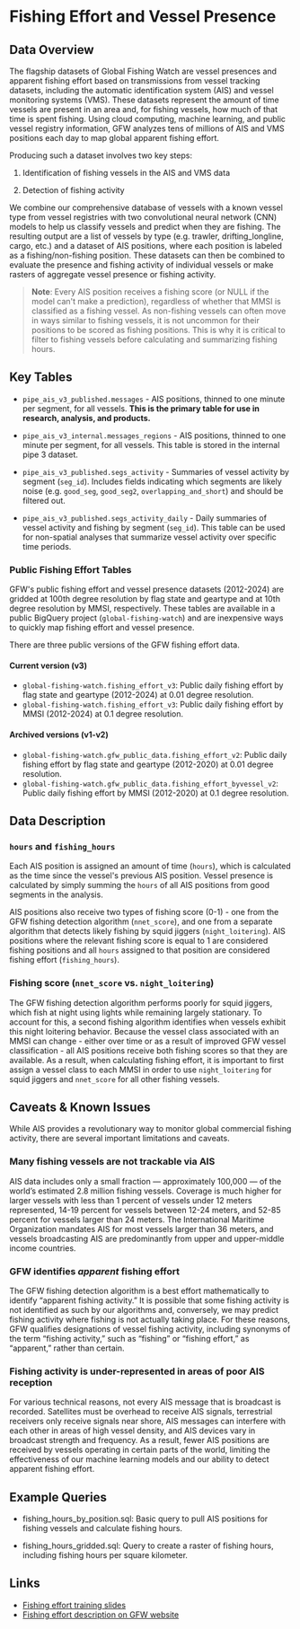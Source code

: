 # Fishing Effort and Vessel Presence

## Data Overview

The flagship datasets of Global Fishing Watch are vessel presences and apparent fishing effort based on transmissions from vessel tracking datasets, including the automatic identification system (AIS) and vessel monitoring systems (VMS). These datasets represent the amount of time vessels are present in an area and, for fishing vessels, how much of that time is spent fishing. Using cloud computing, machine learning, and public vessel registry information, GFW analyzes tens of millions of AIS and VMS positions each day to map global apparent fishing effort.

Producing such a dataset involves two key steps:

1. Identification of fishing vessels in the AIS and VMS data

2. Detection of fishing activity

We combine our comprehensive database of vessels with a known vessel type from vessel registries with two convolutional neural network (CNN) models to help us classify vessels and predict when they are fishing. The resulting output are a list of vessels by type (e.g. trawler, drifting_longline, cargo, etc.) and a dataset of AIS positions, where each position is labeled as a fishing/non-fishing position. These datasets can then be combined to evaluate the presence and fishing activity of individual vessels or make rasters of aggregate vessel presence or fishing activity.

>**Note**: Every AIS position receives a fishing score (or NULL if the model can't make a prediction), regardless of whether that MMSI is classified as a fishing vessel. As non-fishing vessels can often move in ways similar to fishing vessels, it is not uncommon for their positions to be scored as fishing positions. This is why it is critical to filter to fishing vessels before calculating and summarizing fishing hours.

## Key Tables

+ `pipe_ais_v3_published.messages` - AIS positions, thinned to one minute per segment, for all vessels. **This is the primary table for use in research, analysis, and products.**

+ `pipe_ais_v3_internal.messages_regions` - AIS positions, thinned to one minute per segment, for all vessels. This table is stored in the internal pipe 3 dataset.

+ `pipe_ais_v3_published.segs_activity` - Summaries of vessel activity by segment (`seg_id`). Includes fields indicating which segments are likely noise (e.g. `good_seg`, `good_seg2`, `overlapping_and_short`) and should be filtered out.

+ `pipe_ais_v3_published.segs_activity_daily` - Daily summaries of vessel activity and fishing by segment (`seg_id`). This table can be used for non-spatial analyses that summarize vessel activity over specific time periods.

### Public Fishing Effort Tables

GFW's public fishing effort and vessel presence datasets (2012-2024) are gridded at 100th degree resolution by flag state and geartype and at 10th degree resolution by MMSI, respectively. These tables are available in a public BigQuery project (`global-fishing-watch`) and are inexpensive ways to quickly map fishing effort and vessel presence.

There are three public versions of the GFW fishing effort data.

#### Current version (v3)
+ `global-fishing-watch.fishing_effort_v3`: Public daily fishing effort by flag state and geartype (2012-2024) at 0.01 degree resolution.
+ `global-fishing-watch.fishing_effort_v3`: Public daily fishing effort by MMSI (2012-2024) at 0.1 degree resolution.

#### Archived versions (v1-v2)

+ `global-fishing-watch.gfw_public_data.fishing_effort_v2`: Public daily fishing effort by flag state and geartype (2012-2020) at 0.01 degree resolution.
+ `global-fishing-watch.gfw_public_data.fishing_effort_byvessel_v2`: Public daily fishing effort by MMSI (2012-2020) at 0.1 degree resolution.

## Data Description

### `hours` and `fishing_hours`

Each AIS position is assigned an amount of time (`hours`), which is calculated as the time since the vessel's previous AIS position. Vessel presence is calculated by simply summing the `hours` of all AIS positions from good segments in the analysis.

AIS positions also receive two types of fishing score (0-1) - one from the GFW fishing detection algorithm (`nnet_score`), and one from a separate algorithm that detects likely fishing by squid jiggers (`night_loitering`). AIS positions where the relevant fishing score is equal to 1 are considered fishing positions and all `hours` assigned to that position are considered fishing effort (`fishing_hours`).   

### Fishing score (`nnet_score` vs. `night_loitering`)

The GFW fishing detection algorithm performs poorly for squid jiggers, which fish at night using lights while remaining largely stationary. To account for this, a second fishing algorithm identifies when vessels exhibit this night loitering behavior. Because the vessel class associated with an MMSI can change - either over time or as a result of improved GFW vessel classification - all AIS positions receive both fishing scores so that they are available. As a result, when calculating fishing effort, it is important to first assign a vessel class to each MMSI in order to use `night_loitering` for squid jiggers and `nnet_score` for all other fishing vessels.     

## Caveats & Known Issues

While AIS provides a revolutionary way to monitor global commercial fishing activity, there are several important limitations and caveats.

### Many fishing vessels are not trackable via AIS

AIS data includes only a small fraction — approximately 100,000 — of the world’s estimated 2.8 million fishing vessels. Coverage is much higher for larger vessels with less than 1 percent of vessels under 12 meters represented, 14-19 percent for vessels between 12-24 meters, and 52-85 percent for vessels larger than 24 meters. The International Maritime Organization mandates AIS for most vessels larger than 36 meters, and vessels broadcasting AIS are predominantly from upper and upper-middle income countries.

### GFW identifies _apparent_ fishing effort

The GFW fishing detection algorithm is a best effort mathematically to identify “apparent fishing activity.” It is possible that some fishing activity is not identified as such by our algorithms and, conversely, we may predict fishing activity where fishing is not actually taking place. For these reasons, GFW qualifies designations of vessel fishing activity, including synonyms of the term “fishing activity,” such as “fishing” or “fishing effort,” as “apparent,” rather than certain.

### Fishing activity is under-represented in areas of poor AIS reception

For various technical reasons, not every AIS message that is broadcast is recorded. Satellites must be overhead to receive AIS signals, terrestrial receivers only receive signals near shore, AIS messages can interfere with each other in areas of high vessel density, and AIS devices vary in broadcast strength and frequency. As a result, fewer AIS positions are received by vessels operating in certain parts of the world, limiting the effectiveness of our machine learning models and our ability to detect apparent fishing effort.

## Example Queries

+ fishing_hours_by_position.sql: Basic query to pull AIS positions for fishing vessels and calculate fishing hours.

+ fishing_hours_gridded.sql: Query to create a raster of fishing hours, including fishing hours per square kilometer.

## Links

+ [Fishing effort training slides](https://docs.google.com/presentation/d/1Jmms1OOd5aBo0UocRMzrO6zh3UmLHqPYQABJH1-Cnvo/edit?usp=sharing)
+ [Fishing effort description on GFW website](https://globalfishingwatch.org/dataset-and-code-fishing-effort/)
